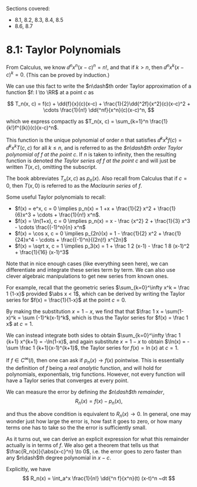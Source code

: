 Sections covered:
- 8.1, 8.2, 8.3, 8.4, 8.5
- 8.6, 8.7

# 8.1: Taylor Polynomials

From Calculus, we know $\dd{^n}{x^n}(x-c)^n = n!$, and that if $k> n$, then $\dd{^n}{x^k}(x-c)^k = 0$. (This can be proved by induction.)

We can use this fact to write the $n\dash$th order Taylor approximation of a function $f: I \to \RR$ at a point $c$ as

$$
T_n(x, c) = f(c) + \dd{f}{x}(c)(x-c) + \frac{1}{2}\dd{^2f}{x^2}(c)(x-c)^2 + \cdots \frac{1}{n!} \dd{^nf}{x^n}(c)(x-c)^n,
$$

which we express compactly as $T_n(x, c) = \sum_{k=1}^n \frac{1}{k!}f^{(k)}(c)(x-c)^n$.

This function is the unique polynomial of order $n$ that satisfies $\dd{^k}{x^k}f(c) = \dd{^k}{x^k}T(c, c)$ for all $k\leq n$, and is referred to as the *$n\dash$th order Taylor polynomial of $f$ at the point $c$*. If $n$ is taken to infinity, then the resulting function is denoted *the Taylor series of $f$ at the point $c$* and will just be written $T(x, c)$, omitting the subscript.

The book abbreviates $T_n(x, c)$ as $p_n(x)$. Also recall from Calculus that if $c=0$, then $T(x, 0)$ is referred to as the *Maclaurin series* of $f$.

Some useful Taylor polynomials to recall:

- $f(x) = e^x, c = 0 \implies p_n(x) = 1 +x + \frac{1}{2} x^2 + \frac{1}{6}x^3 + \cdots + \frac{1}{n!} x^n$.
- $f(x) = \ln(1+x), c = 0 \implies p_n(x) = x - \frac {x^2} 2 + \frac{1}{3} x^3 - \cdots \frac{(-1)^n}{n} x^n$
- $f(x) = \cos x, c = 0 \implies p_{2n}(x) = 1 - \frac{1}{2} x^2 + \frac{1}{24}x^4 - \cdots + \frac{(-1)^n}{(2n)!} x^{2n}$
- $f(x) = \sqrt x, c = 1 \implies p_3(x) = 1 + \frac 1 2 (x-1) - \frac 1 8 (x-1)^2 + \frac{1}{16} (x-1)^3$

Note that in nice enough cases (like everything seen here), we can differentiate and integrate these series term by term. We can also use clever algebraic manipulations to get new series from known ones.

For example, recall that the geometric series $\sum_{k=0}^\infty x^k = \frac 1 {1-x}$ provided $\abs x < 1$, which can be derived by writing the Taylor series for $f(x) = \frac{1}{1-x}$ at the point $c=0$. 

By making the substitution $x = 1-x$, we find that that $\frac 1 x = \sum(1-x)^k = \sum (-1)^k(x-1)^k$, which is thus the Taylor series for $f(x) = \frac 1 x$ at $c=1$.

We can instead integrate both sides to obtain $\sum_{k=0}^\infty \frac 1 {k+1} x^{k+1} = -\ln(1-x)$, and again substitute $x=1-x$ to obtain $\ln(x) = -\sum \frac 1 {k+1}(x-1)^{k+1}$, the Taylor series for $f(x) = \ln(x)$ at $c=1$.

If $f\in C^\infty(I)$, then one can ask if $p_n(x) \to f(x)$ pointwise. This is essentially the definition of $f$ being a *real analytic* function, and will hold for polynomials, exponentials, trig functions. However, not every function will have a Taylor series that converges at every point.

We can measure the error by defining *the $n\dash$th remainder*,
$$
R_n(x) = f(x) - p_n(x),
$$

and thus the above condition is equivalent to $R_n(x) \to 0$. In general, one may wonder just how large the error is, how fast it goes to zero, or how many terms one has to take so the the error is sufficiently small.

As it turns out, we can derive an explicit expression for what this remainder actually is in terms of $f$. We also get a theorem that tells us that $\frac{R_n(x)}{\abs{x-c}^n} \to 0$, i.e. the error goes to zero faster than any $n\dash$th degree polynomial in $x-c$.

Explicitly, we have
$$
R_n(x)  = \int_a^x \frac{1}{n!} \dd{^n f}{x^n}(t) (x-t)^n ~dt
$$